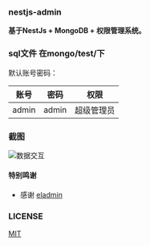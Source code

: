 ### nestjs-admin

**基于NestJs + MongoDB + 权限管理系统。**

### sql文件 在mongo/test/下

默认账号密码：

|     账号     |  密码  |           权限           |
| :----------: | :----: | :----------------------: |
|  admin   | admin | 超级管理员 |


### 截图
![数据交互](https://github.com/magdsnail/nestjs-admin/blob/master/images/data-inter.png)



#### 特别鸣谢

- 感谢 [eladmin](https://github.com/elunez/eladmin/)

### LICENSE

[MIT](LICENSE)
